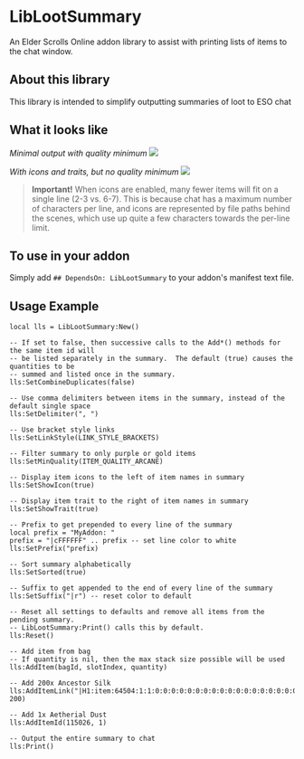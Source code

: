 # LibLootSummary
An Elder Scrolls Online addon library to assist with printing lists of items to the chat window.

## About this library

This library is intended to simplify outputting summaries of loot to ESO chat

## What it looks like

*Minimal output with quality minimum*
![](https://i.imgur.com/yXTQWDo.png)

*With icons and traits, but no quality minimum*
![](https://i.imgur.com/2T74WDi.png)

> **Important!**
> When icons are enabled, many fewer items will fit on a single line (2-3 vs. 6-7). 
> This is because chat has a maximum number of characters per line, and icons are represented by file paths behind the scenes, which use up quite a few characters towards the per-line limit.

## To use in your addon
Simply add `## DependsOn: LibLootSummary` to your addon's manifest text file.

## Usage Example

```
local lls = LibLootSummary:New()

-- If set to false, then successive calls to the Add*() methods for the same item id will
-- be listed separately in the summary.  The default (true) causes the quantities to be
-- summed and listed once in the summary.
lls:SetCombineDuplicates(false)

-- Use comma delimiters between items in the summary, instead of the default single space
lls:SetDelimiter(", ")

-- Use bracket style links
lls:SetLinkStyle(LINK_STYLE_BRACKETS)

-- Filter summary to only purple or gold items
lls:SetMinQuality(ITEM_QUALITY_ARCANE)

-- Display item icons to the left of item names in summary
lls:SetShowIcon(true)

-- Display item trait to the right of item names in summary
lls:SetShowTrait(true)

-- Prefix to get prepended to every line of the summary
local prefix = "MyAddon: "
prefix = "|cFFFFFF" .. prefix -- set line color to white
lls:SetPrefix("prefix)

-- Sort summary alphabetically
lls:SetSorted(true)

-- Suffix to get appended to the end of every line of the summary
lls:SetSuffix("|r") -- reset color to default

-- Reset all settings to defaults and remove all items from the pending summary.
-- LibLootSummary:Print() calls this by default.
lls:Reset()

-- Add item from bag
-- If quantity is nil, then the max stack size possible will be used
lls:AddItem(bagId, slotIndex, quantity)

-- Add 200x Ancestor Silk
lls:AddItemLink("|H1:item:64504:1:1:0:0:0:0:0:0:0:0:0:0:0:0:0:0:0:0:0:0|h|h", 200)

-- Add 1x Aetherial Dust
lls:AddItemId(115026, 1)

-- Output the entire summary to chat
lls:Print()
```